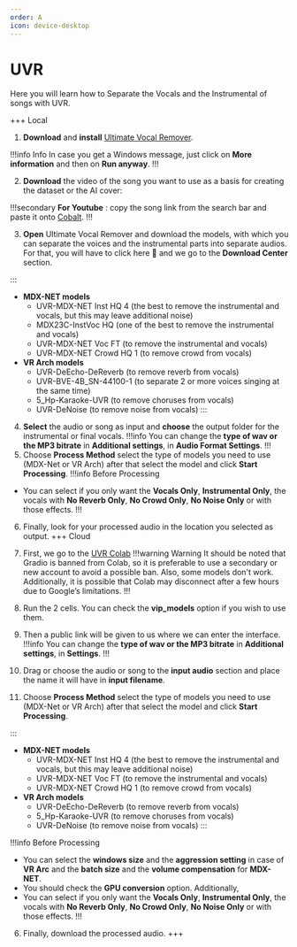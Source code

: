 ```yaml
---
order: A
icon: device-desktop
---
```


# UVR

Here you will learn how to Separate the Vocals and the Instrumental of songs with UVR.

+++ Local
1. **Download** and **install** [Ultimate Vocal Remover](https://github.com/Anjok07/ultimatevocalremovergui/releases/tag/v5.6).

!!!info Info
In case you get a Windows message, just click on **More information** and then on **Run anyway**.
!!!

2. **Download** the video of the song you want to use as a basis for creating the dataset or the AI cover:

!!!secondary
**For Youtube** : copy the song link from the search bar and paste it onto [Cobalt](https://cobalt.tools/).
!!!

3. **Open** Ultimate Vocal Remover and download the models, with which you can separate the voices and the instrumental parts into separate audios. For that, you will have to click here :wrench: and we go to the **Download Center** section.

:::

- **MDX-NET models**
  - UVR-MDX-NET Inst HQ 4 (the best to remove the instrumental and vocals, but this may leave additional noise)
  - MDX23C-InstVoc HQ (one of the best to remove the instrumental and vocals)
  - UVR-MDX-NET Voc FT (to remove the instrumental and vocals)
  - UVR-MDX-NET Crowd HQ 1 (to remove crowd from vocals)
- **VR Arch models**
  - UVR-DeEcho-DeReverb (to remove reverb from vocals)
  - UVR-BVE-4B_SN-44100-1 (to separate 2 or more voices singing at the same time)
  - 5_Hp-Karaoke-UVR (to remove choruses from vocals)
  - UVR-DeNoise (to remove noise from vocals)
:::

4. **Select** the audio or song as input and **choose** the output folder for the instrumental or final vocals.
!!!info 
You can change the **type of wav or the MP3 bitrate** in **Additional settings**, in **Audio Format Settings**.
!!!
5. Choose **Process Method** select the type of models you need to use (MDX-Net or VR Arch) after that select the model and click **Start Processing**. 
!!!info Before Processing
- You can select if you only want the **Vocals Only**, **Instrumental Only**, the vocals with **No Reverb Only**, **No Crowd Only**, **No Noise Only** or with those effects.
!!!

6. Finally, look for your processed audio in the location you selected as output.
+++ Cloud

1. First, we go to the [UVR Colab](https://colab.research.google.com/github/Eddycrack864/Ultimate-Vocal-Remover-5.6-for-Google-Colab/blob/main/Ultimate_Vocal_Remover_5_6_for_Google_Colab.ipynb)
!!!warning Warning
It should be noted that Gradio is banned from Colab, so it is preferable to use a secondary or new account to avoid a possible ban. Also, some models don't work. Additionally, it is possible that Colab may disconnect after a few hours due to Google’s limitations.
!!!
2. Run the 2 cells. You can check the **vip_models** option if you wish to use them.

3. Then a public link will be given to us where we can enter the interface.
!!!info 
You can change the **type of wav or the MP3 bitrate** in **Additional settings**, in **Settings**.
!!!

4. Drag or choose the audio or song to the **input audio** section and place the name it will have in **input filename**.

5. Choose **Process Method** select the type of models you need to use (MDX-Net or VR Arch) after that select the 
model and click **Start Processing**.

:::

- **MDX-NET models**
  - UVR-MDX-NET Inst HQ 4 (the best to remove the instrumental and vocals, but this may leave additional noise)
  - UVR-MDX-NET Voc FT (to remove the instrumental and vocals)
  - UVR-MDX-NET Crowd HQ 1 (to remove crowd from vocals)
- **VR Arch models**
  - UVR-DeEcho-DeReverb (to remove reverb from vocals)
  - 5_Hp-Karaoke-UVR (to remove choruses from vocals)
  - UVR-DeNoise (to remove noise from vocals)
:::

!!!info Before Processing
- You can select the **windows size** and the **aggression setting** in case of **VR Arc** and the **batch size** and the **volume compensation** for **MDX-NET**. 
- You should check the **GPU conversion** option. Additionally, 
- You can select if you only want the **Vocals Only**, **Instrumental Only**, the vocals with **No Reverb Only**, **No Crowd Only**, **No Noise Only** or with those effects.
!!!
6. Finally, download the processed audio.
+++
